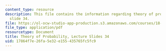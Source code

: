 ```yaml
---
content_type: resource
description: This file contains the information regarding theory of probability, lecture
  slide 34.
file: https://ol-ocw-studio-app-production.s3.amazonaws.com/courses/18-175-theory-of-probability-spring-2014/17864f7e26fa5e32e155435765fc5fc9_MIT18_175S14_Lecture34.pdf
file_type: application/pdf
resourcetype: Document
title: Theory of Probability, Lecture Slides 34
uid: 17864f7e-26fa-5e32-e155-435765fc5fc9
---
```

